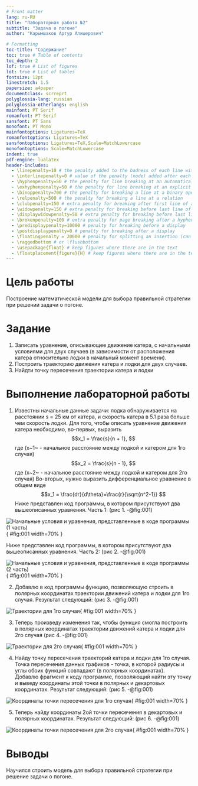 ```yaml
---
# Front matter
lang: ru-RU
title: "Лабораторная работа №2"
subtitle: "Задача о погоне"
author: "Карымшаков Артур Алишерович"

# Formatting
toc-title: "Содержание"
toc: true # Table of contents
toc_depth: 2
lof: true # List of figures
lot: true # List of tables
fontsize: 12pt
linestretch: 1.5
papersize: a4paper
documentclass: scrreprt
polyglossia-lang: russian
polyglossia-otherlangs: english
mainfont: PT Serif
romanfont: PT Serif
sansfont: PT Sans
monofont: PT Mono
mainfontoptions: Ligatures=TeX
romanfontoptions: Ligatures=TeX
sansfontoptions: Ligatures=TeX,Scale=MatchLowercase
monofontoptions: Scale=MatchLowercase
indent: true
pdf-engine: lualatex
header-includes:
  - \linepenalty=10 # the penalty added to the badness of each line within a paragraph (no associated penalty node) Increasing the value makes tex try to have fewer lines in the paragraph.
  - \interlinepenalty=0 # value of the penalty (node) added after each line of a paragraph.
  - \hyphenpenalty=50 # the penalty for line breaking at an automatically inserted hyphen
  - \exhyphenpenalty=50 # the penalty for line breaking at an explicit hyphen
  - \binoppenalty=700 # the penalty for breaking a line at a binary operator
  - \relpenalty=500 # the penalty for breaking a line at a relation
  - \clubpenalty=150 # extra penalty for breaking after first line of a paragraph
  - \widowpenalty=150 # extra penalty for breaking before last line of a paragraph
  - \displaywidowpenalty=50 # extra penalty for breaking before last line before a display math
  - \brokenpenalty=100 # extra penalty for page breaking after a hyphenated line
  - \predisplaypenalty=10000 # penalty for breaking before a display
  - \postdisplaypenalty=0 # penalty for breaking after a display
  - \floatingpenalty = 20000 # penalty for splitting an insertion (can only be split footnote in standard LaTeX)
  - \raggedbottom # or \flushbottom
  - \usepackage{float} # keep figures where there are in the text
  - \floatplacement{figure}{H} # keep figures where there are in the text
---
```


# Цель работы

Построение математической модели для выбора правильной стратегии при решении задачи о погоне.

# Задание

1. Записать уравнение, описывающее движение катера, с начальными условиями для двух случаев (в зависимости от расположения катера относительно лодки в начальный момент времени).
2. Построить траекторию движения катера и лодки для двух случаев.
3. Найдти точку пересечения траектории катера и лодки

# Выполнение лабораторной работы

1. Известны начальные данные задачи: лодка обнаруживается на расстоянии s = 25 км от катера, и скорость катера в 5.1 раза больше чем скорость лодки.
Для того, чтобы описать уравнение движения катера необходимо, во-первых, выразить
$$x_1 = \frac{s}{n + 1}, $$ где \(x~1~ - начальное расстояние между лодкой и катером для 1го случая\)
$$x_2 = \frac{s}{n - 1}, $$ где \(x~2~ - начальное расстояние между лодкой и катером для 2го случая\)
Во-вторых, нужно выразить дифференциальное уравнение в общем виде
$$x_1 = \frac{dr}{d\theta}=\frac{r}{\sqrt{n^2-1}} $$
Ниже представлен код программы, в котором присутствуют два вышеописанных уравнения. Часть 1: (рис 1. -@fig:001)

![Начальные условия и уравнения, представленные в коде программы (1 часть)](image/1.png){ #fig:001 width=70% } 

Ниже представлен код программы, в котором присутствуют два вышеописанных уравнения. Часть 2: (рис 2. -@fig:001)

![Начальные условия и уравнения, представленные в коде программы (2 часть)](image/2.png){ #fig:001 width=70% }
 
2. Добавлю в код программы функцию, позволяющую строить в полярных координатах траектории движений катера и лодки для 1го случая. Результат следующий: (рис 3. -@fig:001)  

![Траектории для 1го случая](image/3.png){ #fig:001 width=70% }  

3. Теперь произведу изменения так, чтобы функция смогла построить в полярных координатах траектории движений катера и лодки для 2го случая (рис 4. -@fig:001)  

![Траектории для 2го случая](image/4.png){ #fig:001 width=70% }  

4. Найду точку пересечения траекторий катера и лодки для 1го случая. Точка пересечения данных графиков - точка, в которой радиусы и углы обоих функций совпадают (в полярных координатах).  
Добавлю фрагмент к коду программе, позволяющий найти эту точку и выведу координаты этой точки в полярных и декартовых координатах. Результат следующий: (рис 5. -@fig:001)  

![Координаты точки пересечения для 1го случая](image/5.png){ #fig:001 width=70% }  

5. Теперь найду координаты 2ой точки пересечения в декартовых и полярных координатах. Результат следующий: (рис 6. -@fig:001)  

![Координаты точки пересечения для 2го случая](image/6.png){ #fig:001 width=70% }

# Выводы

Научился строить модель для выбора правильной стратегии при решение задачи о погоне.
